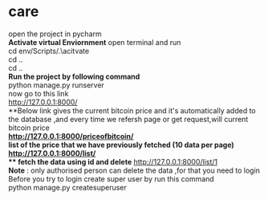 # care
open the project in pycharm<br/>
**Activate virtual Enviornment**
  open terminal and run<br/>
  cd env/Scripts/.\acitvate<br/>
  cd ..<br/>
  cd ..<br/>
**Run the project by following command**<br/>
  python manage.py runserver<br/>
  now go to this link<br/>
  http://127.0.0.1:8000/<br/>
**Below link gives the current bitcoin price and it's automatically added to the database ,and every time we refersh page or get request,will current bitcoin price **<br/>
  http://127.0.0.1:8000/priceofbitcoin/<br/>
**list of the price that we have previously fetched (10 data per page)**<br/>
  http://127.0.0.1:8000/list/<br/>
** fetch the data using id and delete**
  http://127.0.0.1:8000/list/1 </br>
**Note** : only authorised person can delete the data ,for that you need to login<br/>
       Before you try to login create super user by run this command<br/>
       python manage.py createsuperuser<br/>
